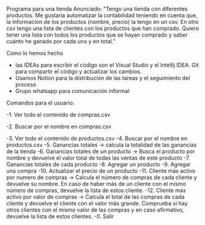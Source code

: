 Programa para una tienda 
Anunciado:
"Tengo una tienda con diferentes productos.
Me gustaría automatizar la contabilidad teniendo en cuenta que, la información de los productos (nombre, precio) la tengo en un csv.
En otro csv tengo una lista de clientes con los productos que han comprado.
Quiero tener una lista con todos los productos que se hayan comprado y saber cuánto he ganado por cada uno y en total."

Como lo hemos hecho 
- las IDEAs para escribir el código son el Visual Studio y el Intellij IDEA. Git para compartir el código y actualizar los cambios.
- Usamos Notion para la distribución de las tareas y el seguimiento del proceso
- Grupo whatsapp para comunicación informal

  
Comandos para el usuario:

-1. Ver todo el contenido de compras.csv

-2. Buscar por el nombre en compras.csv

-3. Ver todo el contenido de productos.csv
-4. Buscar por el nombre en productos.csv
-5. Ganancias totales -> calcula la totalidad de las ganancias de la tienda
-6. Ganancias totales de un producto -> Busca el producto por nombre y devuelve el valor total de todas las ventas de este producto
-7. Ganancias totales de cada producto
-8. Agregar un producto
-9. Agregar una compra
-10. Actualizar el precio de un producto
-11. Cliente más activo por numero de compras -> Calcula el número de compras de cada cliente y devuelve su nombre. En caso de haber más de un cliente con el mismo número de compras, devuelve la lista de estos cliente.
-12. Cliente más activo por valor de compras -> Calcula el total de las compras de cada cliente y devuelve el cliente con el valor más grande. Comprueba si hay otros clientes
con el mismo valor de las compras y en caso afirmativo, devuelve la lista de estos clientes.
-0. Salir
